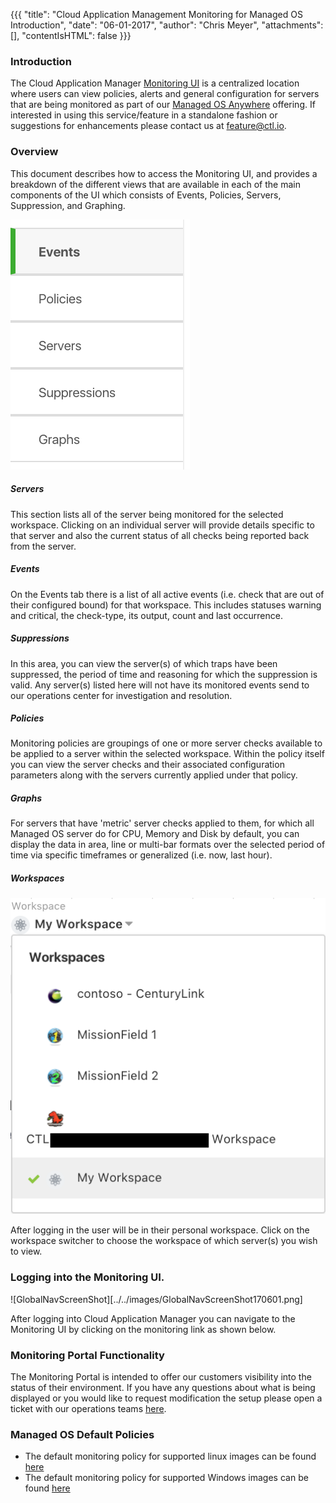 {{{
  "title": "Cloud Application Management Monitoring for Managed OS Introduction",
  "date": "06-01-2017",
  "author": "Chris Meyer",
  "attachments": [],
  "contentIsHTML": false
}}}

### Introduction
The Cloud Application Manager [Monitoring UI](https://monitoring.cam.ctl.io) is a centralized location where users can view policies, alerts and general configuration for servers that are being monitored as part of our [Managed OS Anywhere](https://www.ctl.io/cloud-application-manager/managed-services-anywhere/) offering. If interested in using this service/feature in a standalone fashion or suggestions for enhancements please contact us at [feature@ctl.io](mailto:feature@ctl.io).  


### Overview
This document describes how to access the Monitoring UI, and provides a breakdown of the different views that are available in each of the main components of the UI which consists of Events, Policies, Servers, Suppression, and Graphing.


![MonitoringLeftNavScreenShot](../../images/MonitoringLeftNavScreenShot170601.png)


##### Servers
This section lists all of the server being monitored for the selected workspace. Clicking on an individual server will provide details specific to that server and also the current status of all checks being reported back from the server.  

##### Events
On the Events tab there is a list of all active events (i.e. check that are out of their configured bound) for that workspace.  This includes statuses warning and critical, the check-type, its output, count and last occurrence.

##### Suppressions
In this area, you can view the server(s) of which traps have been suppressed, the period of time and reasoning for which the suppression is valid. Any server(s) listed here will not have its monitored events send to our operations center for investigation and resolution.  

##### Policies
Monitoring policies are groupings of one or more server checks available to be applied to a server within the selected workspace. Within the policy itself you can view the server checks and their associated configuration parameters along with the servers currently applied under that policy.  

##### Graphs
For servers that have 'metric' server checks applied to them, for which all Managed OS server do for CPU, Memory and Disk by default, you can display the data in area, line or multi-bar formats over the selected period of time via specific timeframes or generalized (i.e. now, last hour).

##### Workspaces
![MonitoringWorkspaceScreenShot](../../images/MonitoringWorkSpaceScreenShot170601.png)

After logging in the user will be in their personal workspace. Click on the workspace switcher to choose the workspace of which server(s) you wish to view.  


### Logging into the Monitoring UI.

![GlobalNavScreenShot][../../images/GlobalNavScreenShot170601.png]

After logging into Cloud Application Manager you can navigate to the Monitoring UI by clicking on the monitoring link as shown below.



### Monitoring Portal Functionality

The Monitoring Portal is intended to offer our customers visibility into the status of their environment. If you have any questions about what is being displayed or you would like to request modification the setup please open a ticket with our operations teams [here](http://managedservices.ctl.io).  

### Managed OS Default Policies

* The default monitoring policy for supported linux images can be found [here](CTLCloudMonitoringDefaultPolicy-Linux.md)
* The default monitoring policy for supported Windows images can be found [here](CTLCloudMonitoringDefaultPolicy-Windows.md)
